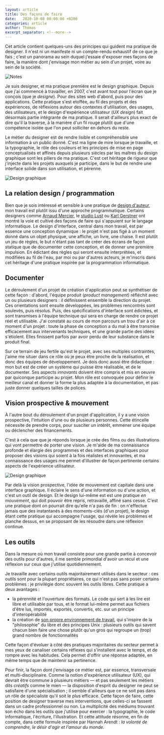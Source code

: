 ```yaml
---
layout: article
title: Des façons de faire
date:   2020-10-08 00:00:00 +0200
categories: article
author: Thomas
excerpt_separator: <!--more-->
---
```


Cet article contient quelques-uns des principes qui guident ma pratique de designer. Il n'est ni un manifeste ni un compte-rendu exhaustif de ce que je fais ; c'est un panorama au sein duquel j'essaie d'exposer mes façons de faire, la manière dont j'envisage mon métier au sein d'un projet, voire au sein de la société.

![Notes](/assets/images/blog/facons-notes.jpg)

Je suis designer, et ma pratique première est le design graphique. Depuis que j'ai commencé à travailler, en 2007, c'est avant tout pour l'écran que je conçois (que je *designe*). Pour des sites web d'abord, puis pour des applications. Cette pratique s'est etoffée, au fil des projets et des expériences, de réflexions autour des contextes d'utilisation, des usages, des utilisateurs, et le design d'expérience utilisateur (*UX design*) fait désormais partie intégrante de ma pratique. Il serait d'ailleurs plus exact de dire qu'il la traverse,  à la manière d'un fil rouge plutôt que d'une compétence isolée que l'on peut solliciter en dehors du reste.

Le métier du designer est de rendre lisible et compréhensible une information à un public donné. C'est ma ligne de mire lorsque je travaille, et la typographie, le rôle des couleurs et les principes de mise en page conceptualisés et affinés depuis plusieurs siècles par les maîtres du design graphique sont les piliers de ma pratique. C'est cet héritage de rigueur que j'injecte dans les projets auxquels je participe, dans le but de rendre une interface solide dans son utilisation, et pérenne.

![Design graphique](/assets/images/blog/facons-graphicdesign.jpg)

## La relation design / programmation ##

Bien que je sois intéressé et sensible à une pratique de [design d'auteur](https://duckduckgo.com/?q=grapus&t=lm&iax=images&ia=images), mon travail est plutôt issu d'une approche programmatique. Certains designers comme [Arnaud Mercier](https://arnaud.area17.com/), le [studio Lust](https://lust.nl/#projects-3465) ou [Karl Gerstner](http://indexgrafik.fr/karl-gerstner/) ont montré la voie et cultivé des façons de faire qui s'appuient sur le langage informatique. Le design d'interface, central dans mon travail, est par essence une conception dynamique : le projet n'est pas figé à un moment donné dans un objet physique, une affiche, un livre, une chaise. Il est plutôt un jeu de règles, le but n'étant pas tant de créer des écrans de façon statique que de documenter cette conception, et de donner une première impulsion. En édictant des règles qui seront ensuite interprétées, et modifiées au fil de l'eau, par moi ou par d'autres acteurs, je m'inscris dans cet héritage d'une pratique inspirée par la programmation informatique.

## Documenter ##

Le déroulement d'un projet de création d'application peut se synthétiser de cette façon : d'abord, l'équipe produit (*product management*) réfléchit avec un ou plusieurs designers : il définissent ensemble la direction du projet. Ces orientations sont ensuite développées, les problèmes rencontrés sont soulevés, puis résolus. Puis, des spécifications d'interface sont édictées, et sont transmises à l'équipe technique qui sera en charge de rendre ce projet réel et utilisable. J'ai constaté au cours de mon parcours un trou d'air à ce moment d'un projet : toute la phase de conception a du mal à être transmise efficacement aux intervenants techniques, et une grande partie des idées s'étiolent. Elles finissent parfois par avoir perdu de leur substance dans le produit final.

Sur ce terrain de jeu fertile qu'est le projet, avec ses multiples contraintes, j'aime me situer dans ce rôle où je peux être proche de la réalisation, et donc des équipes de développement. Je dois donc aussi être didactique : mon but est de créer un système qui puisse être réalisable, et de le documenter. Ses aspects *innovants* doivent être compris et mis en oeuvre par quiconque participe au projet. Mon rôle est convoquée pour définir le meilleur canal et donner la forme la plus adaptée à la documentation, et pas juste donner quelques tailles de polices. 

## Vision prospective & mouvement ##

À l'autre bout du déroulement d'un projet d'application, il y a une vision prospective, l'intuition d'une ou de plusieurs personnes. Cette étincelle nécessite de prendre corps, pour susciter un intérêt, emmener une équipe ou déclencher des financements.

C'est à cela que que je réponds lorsque je crée des films <lien> ou des illustrations <lien> qui vont permettre de porter une vision. Je m'aide de ma connaissance profonde et élargie des programmes et des interfaces graphiques pour proposer des visions qui soient à la fois réalistes et innovantes, et ma connaissance des usages me permet d'illustrer de façon pertinente certains aspects de l'expérience utilisateur.

![Design graphique](/assets/images/blog/facons-ia.gif)

Par delà la vision prospective, l'idée de mouvement est capitale dans une interface graphique. Il éclaire le sens d'une information ou d'une action, et c'est un outil de design. Et le design lui-même est est une pratique _en mouvement_, qui doit pouvoir être repris, retravaillé, affiné sans cesse. C'est une pratique dont on pourrait dire qu'elle n'a pas de fin : on n'effectue jamais que des instantanés à des moments-clés (d'un projet), le design étant cette pratique qui accompagne l'usage, qui révèle les problèmes et planche dessus, en se proposant de les résoudre dans une réflexion continue.

## Les outils ##

Dans la mesure où mon travail consiste pour une grande partie à concevoir des outils pour d'autres, il me semble primordial d'avoir un recul et une réflexion sur ceux que j'utilise quotidiennement.

Je travaille avec certains outils majoritairement utilisés dans le secteur : ces outils sont pour la plupart propriétaires, ce qui n'est pas sans poser certains problèmes : je privilégie donc souvent les outils libres. Cette pratique a deux avantages :
- la pérennité et l'ouverture des formats. Le code qui sert à les lire est libre et utilisable par tous, et le format lui-même permet aux fichiers d'être lus, importés, exportés, convertis, etc. sur un principe d'interopérabilité
- la création de [son propre environnement de travail](/articles/2019/03/06/2019-03-07-inkscape.html), qui s'inspire de la "philosophie" du libre et des principes Unix : plusieurs outils qui savent chacun bien faire une chose plutôt qu'un gros qui regroupe un (trop) grand nombre de fonctionnalités

Cette façon d'évoluer à côté des pratiques majoritaires du secteur permet à mes yeux de canaliser certains réflexes qui s'installent avec le temps, et de rompre avec les habitudes. Cela permet d'offrir une réponse adaptée, en même temps que de maintenir sa pertinence.

Pour finir, la façon dont j'envisage ce métier est, par essence, transversale et multi-disciplinaire. Comme la notion d'expérience utilisateur (UX), qui devrait être commune à plusieurs métiers ― et pas seulement les métiers dits *créatifs* comme le mien  ― la disposition d'esprit du designer ne peut se satisfaire d'une spécialisation ; il semble d'ailleurs que ce ne soit pas dans un rôle de spécialiste qu'il soit le plus efficace. Cette façon de faire, cette position de *designer* traverse mes interventions, que celles-ci se fassent dans un cadre professionnel ou non. La multiplicité des médiums trouvant son écho dans les outils que j'utilise pour exercer : la typographie, le code informatique, l'écriture, l'illustration. Et cette attitude résonne, en fin de compte, dans cette formule inspirée par Hannah Arendt : _la volonté de comprendre, le désir d'agir et l'amour du monde._

